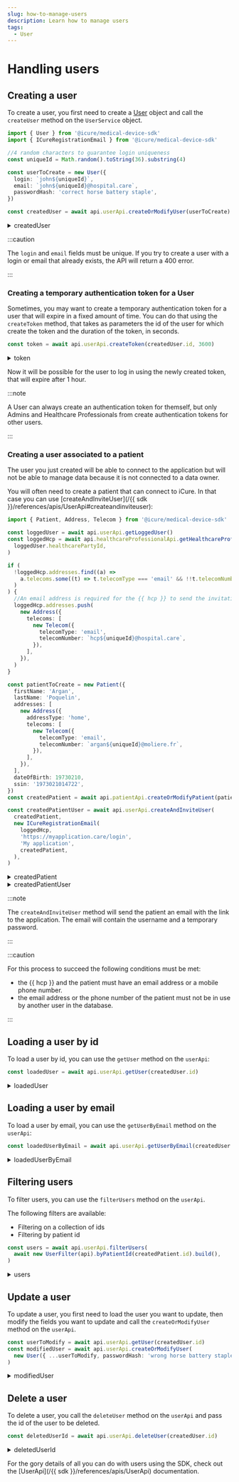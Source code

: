 ```yaml
---
slug: how-to-manage-users
description: Learn how to manage users
tags:
  - User
---
```


# Handling users

## Creating a user

To create a user, you first need to create a [User](../references/classes/User.md) object and call the `createUser` method on the `UserService` object.

<!-- file://code-samples/how-to/manage-users/index.mts snippet:Create a user-->
```typescript
import { User } from '@icure/medical-device-sdk'
import { ICureRegistrationEmail } from '@icure/medical-device-sdk'

//4 random characters to guarantee login uniqueness
const uniqueId = Math.random().toString(36).substring(4)

const userToCreate = new User({
  login: `john${uniqueId}`,
  email: `john${uniqueId}@hospital.care`,
  passwordHash: 'correct horse battery staple',
})

const createdUser = await api.userApi.createOrModifyUser(userToCreate)
```

<!-- output://code-samples/how-to/manage-users/createdUser.txt -->
<details>
<summary>createdUser</summary>

```json
{
  "id": "310c31dc-0cb2-41c4-8911-7acc2461fb85",
  "rev": "1-5680dab9f15afa557209cea31afff475",
  "created": 1688378971900,
  "login": "johnprlq1sm9g",
  "passwordHash": "*",
  "groupId": "ic-e2etest-medtech-docs",
  "email": "johnprlq1sm9g@hospital.care",
  "properties": {},
  "roles": {},
  "sharingDataWith": {},
  "authenticationTokens": {}
}
```
</details>


:::caution

The `login` and `email` fields must be unique. If you try to create a user with a login or email that already exists, the API will return a 400 error.

:::

### Creating a temporary authentication token for a User

Sometimes, you may want to create a temporary authentication token for a user that will expire in a fixed amount of time. 
You can do that using the `createToken` method, that takes as parameters the id of the user for which create the token 
and the duration of the token, in seconds.

<!-- file://code-samples/how-to/manage-users/index.mts snippet:Create a token-->
```typescript
const token = await api.userApi.createToken(createdUser.id, 3600)
```

<!-- output://code-samples/how-to/manage-users/token.txt -->
<details>
<summary>token</summary>

```text
d771202a-5a67-49ab-8f01-1b46649cbffa
```
</details>

Now it will be possible for the user to log in using the newly created token, that will expire after 1 hour.

:::note

A User can always create an authentication token for themself, 
but only Admins and Healthcare Professionals from create authentication tokens for other users.  


:::

### Creating a user associated to a patient

The user you just created will be able to connect to the application but will not be able to manage data because it is not connected to a data owner.

You will often need to create a patient that can connect to iCure. In that case you can use [createAndInviteUser](/{{ sdk }}/references/apis/UserApi#createandinviteuser):

<!-- file://code-samples/how-to/manage-users/index.mts snippet:Create a patient user-->
```typescript
import { Patient, Address, Telecom } from '@icure/medical-device-sdk'

const loggedUser = await api.userApi.getLoggedUser()
const loggedHcp = await api.healthcareProfessionalApi.getHealthcareProfessional(
  loggedUser.healthcarePartyId,
)

if (
  !loggedHcp.addresses.find((a) =>
    a.telecoms.some((t) => t.telecomType === 'email' && !!t.telecomNumber),
  )
) {
  //An email address is required for the {{ hcp }} to send the invitation
  loggedHcp.addresses.push(
    new Address({
      telecoms: [
        new Telecom({
          telecomType: 'email',
          telecomNumber: `hcp${uniqueId}@hospital.care`,
        }),
      ],
    }),
  )
}

const patientToCreate = new Patient({
  firstName: 'Argan',
  lastName: 'Poquelin',
  addresses: [
    new Address({
      addressType: 'home',
      telecoms: [
        new Telecom({
          telecomType: 'email',
          telecomNumber: `argan${uniqueId}@moliere.fr`,
        }),
      ],
    }),
  ],
  dateOfBirth: 19730210,
  ssin: '1973021014722',
})
const createdPatient = await api.patientApi.createOrModifyPatient(patientToCreate)

const createdPatientUser = await api.userApi.createAndInviteUser(
  createdPatient,
  new ICureRegistrationEmail(
    loggedHcp,
    'https://myapplication.care/login',
    'My application',
    createdPatient,
  ),
)
```

<!-- output://code-samples/how-to/manage-users/createdPatient.txt -->
<details>
<summary>createdPatient</summary>

```json
{
  "id": "af378d93-d7f5-4247-a59e-479fa9be036c",
  "languages": [],
  "active": true,
  "parameters": {},
  "rev": "1-1214965a9df7143e2b999644bb6328d4",
  "created": 1688378971969,
  "modified": 1688378971969,
  "author": "6a541dfb-40d9-41f5-ba76-e3a5e277813f",
  "responsible": "e2b6e873-035b-4964-885b-5a90e99c43b4",
  "firstName": "Argan",
  "lastName": "Poquelin",
  "ssin": "1973021014722",
  "dateOfBirth": 19730210,
  "identifiers": [],
  "labels": {},
  "codes": {},
  "names": [
    {
      "firstNames": [
        "Argan"
      ],
      "prefix": [],
      "suffix": [],
      "lastName": "Poquelin",
      "text": "Poquelin Argan",
      "use": "official"
    }
  ],
  "addresses": [
    {
      "addressType": "home",
      "telecoms": [
        {
          "telecomNumber": "arganprlq1sm9g@moliere.fr",
          "telecomType": "email"
        }
      ]
    }
  ],
  "gender": "unknown",
  "birthSex": "unknown",
  "mergedIds": {},
  "deactivationReason": "none",
  "personalStatus": "unknown",
  "partnerships": [],
  "patientHealthCareParties": [],
  "patientProfessions": [],
  "properties": {},
  "systemMetaData": {
    "aesExchangeKeys": {},
    "hcPartyKeys": {},
    "privateKeyShamirPartitions": {},
    "transferKeys": {},
    "encryptedSelf": "LevbBdcSTaGpEMPRTfPDn7It3PgdofmlGgMh6C+Is6U=",
    "secretForeignKeys": [],
    "cryptedForeignKeys": {},
    "delegations": {
      "e2b6e873-035b-4964-885b-5a90e99c43b4": {}
    },
    "encryptionKeys": {
      "e2b6e873-035b-4964-885b-5a90e99c43b4": {}
    },
    "publicKeysForOaepWithSha256": {}
  }
}
```
</details>

<!-- output://code-samples/how-to/manage-users/createdPatientUser.txt -->
<details>
<summary>createdPatientUser</summary>

```json
{
  "id": "0d6c6aaf-350e-489b-9fad-62f8eebec949",
  "rev": "1-9b6877462964f7659d76d2a91566abb3",
  "created": 1688378972035,
  "name": "arganprlq1sm9g@moliere.fr",
  "login": "arganprlq1sm9g@moliere.fr",
  "groupId": "ic-e2etest-medtech-docs",
  "patientId": "af378d93-d7f5-4247-a59e-479fa9be036c",
  "email": "arganprlq1sm9g@moliere.fr",
  "properties": {},
  "roles": {},
  "sharingDataWith": {},
  "authenticationTokens": {}
}
```
</details>


:::note

The `createAndInviteUser` method will send the patient an email with the link to the application.
The email will contain the username and a temporary password.

:::

:::caution

For this process to succeed the following conditions must be met: 
* the {{ hcp }} and the patient must have an email address or a mobile phone number.
* the email address or the phone number of the patient must not be in use by another user in the database.

:::

## Loading a user by id

To load a user by id, you can use the `getUser` method on the `userApi`:

<!-- file://code-samples/how-to/manage-users/index.mts snippet:Load a user-->
```typescript
const loadedUser = await api.userApi.getUser(createdUser.id)
```

<!-- output://code-samples/how-to/manage-users/loadedUser.txt -->
<details>
<summary>loadedUser</summary>

```json
{
  "id": "310c31dc-0cb2-41c4-8911-7acc2461fb85",
  "rev": "2-3626deb4da17351a013da77bf32a8914",
  "created": 1688378971900,
  "login": "johnprlq1sm9g",
  "passwordHash": "*",
  "groupId": "ic-e2etest-medtech-docs",
  "email": "johnprlq1sm9g@hospital.care",
  "properties": {},
  "roles": {},
  "sharingDataWith": {},
  "authenticationTokens": {
    "ff3e00cf-ede1-41c6-abcc-0bd6d976b382": {
      "creationTime": 1688378971914,
      "validity": 3600
    }
  }
}
```
</details>

## Loading a user by email

To load a user by email, you can use the `getUserByEmail` method on the `userApi`:

<!-- file://code-samples/how-to/manage-users/index.mts snippet:Load a user by email-->
```typescript
const loadedUserByEmail = await api.userApi.getUserByEmail(createdUser.email)
```

<!-- output://code-samples/how-to/manage-users/loadedUserByEmail.txt -->
<details>
<summary>loadedUserByEmail</summary>

```json
{
  "id": "310c31dc-0cb2-41c4-8911-7acc2461fb85",
  "rev": "2-3626deb4da17351a013da77bf32a8914",
  "created": 1688378971900,
  "login": "johnprlq1sm9g",
  "passwordHash": "*",
  "groupId": "ic-e2etest-medtech-docs",
  "email": "johnprlq1sm9g@hospital.care",
  "properties": {},
  "roles": {},
  "sharingDataWith": {},
  "authenticationTokens": {
    "ff3e00cf-ede1-41c6-abcc-0bd6d976b382": {
      "creationTime": 1688378971914,
      "validity": 3600
    }
  }
}
```
</details>

## Filtering users

To filter users, you can use the `filterUsers` method on the `userApi`.

The following filters are available:
* Filtering on a collection of ids
* Filtering by patient id

<!-- file://code-samples/how-to/manage-users/index.mts snippet:Filter users-->
```typescript
const users = await api.userApi.filterUsers(
  await new UserFilter(api).byPatientId(createdPatient.id).build(),
)
```

<!-- output://code-samples/how-to/manage-users/users.txt -->
<details>
<summary>users</summary>

```json
{
  "pageSize": 1000,
  "totalSize": 448,
  "rows": [
    {
      "id": "0d6c6aaf-350e-489b-9fad-62f8eebec949",
      "rev": "2-3b2cf0c426cdce9be9089efce8ce9574",
      "created": 1688378972035,
      "name": "arganprlq1sm9g@moliere.fr",
      "login": "arganprlq1sm9g@moliere.fr",
      "groupId": "ic-e2etest-medtech-docs",
      "patientId": "af378d93-d7f5-4247-a59e-479fa9be036c",
      "email": "arganprlq1sm9g@moliere.fr",
      "properties": {},
      "roles": {},
      "sharingDataWith": {},
      "authenticationTokens": {
        "b1e6c518-a3a8-4e9a-8a5f-7f56fa5c6fa8": {
          "creationTime": 1688378972057,
          "validity": 172800
        }
      }
    }
  ],
  "nextKeyPair": {}
}
```
</details>

## Update a user

To update a user, you first need to load the user you want to update, then modify the fields you want to update and call the `createOrModifyUser` method on the `userApi`.

<!-- file://code-samples/how-to/manage-users/index.mts snippet:Update a user-->
```typescript
const userToModify = await api.userApi.getUser(createdUser.id)
const modifiedUser = await api.userApi.createOrModifyUser(
  new User({ ...userToModify, passwordHash: 'wrong horse battery staple' }),
)
```

<!-- output://code-samples/how-to/manage-users/modifiedUser.txt -->
<details>
<summary>modifiedUser</summary>

```json
{
  "id": "310c31dc-0cb2-41c4-8911-7acc2461fb85",
  "rev": "3-bbfd4a77c910433d4eebaacfad823135",
  "created": 1688378971900,
  "login": "johnprlq1sm9g",
  "passwordHash": "*",
  "groupId": "ic-e2etest-medtech-docs",
  "email": "johnprlq1sm9g@hospital.care",
  "properties": {},
  "roles": {},
  "sharingDataWith": {},
  "authenticationTokens": {
    "ff3e00cf-ede1-41c6-abcc-0bd6d976b382": {
      "creationTime": 1688378971914,
      "validity": 3600
    }
  }
}
```
</details>

## Delete a user

To delete a user, you call the `deleteUser` method on the `userApi` and pass the id of the user to be deleted.

<!-- file://code-samples/how-to/manage-users/index.mts snippet:Delete a user-->
```typescript
const deletedUserId = await api.userApi.deleteUser(createdUser.id)
```

<!-- output://code-samples/how-to/manage-users/deletedUserId.txt -->
<details>
<summary>deletedUserId</summary>

```text
4-27703d6f5b159ce6c94835e728d502e0
```
</details>

For the gory details of all you can do with users using the SDK, check out the [UserApi](/{{ sdk }}/references/apis/UserApi) documentation.
